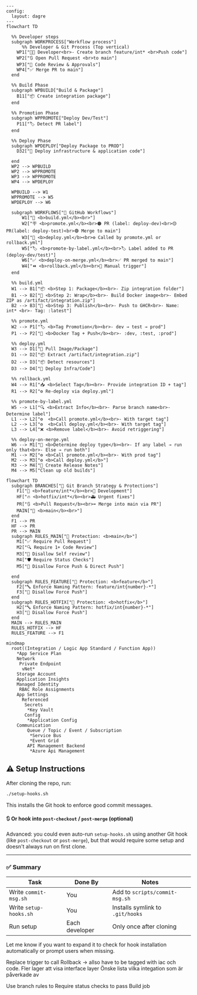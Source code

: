 ```mermaid
---
config:
  layout: dagre
---
flowchart TD

  %% Developer steps
  subgraph WORKPROCESS["Workflow process"]
      %% Developer & Git Process (Top vertical)
    WP1["🧑‍💻 Developer<br>- Create branch feature/int* <br>Push code"]
    WP2["🔃 Open Pull Request <br>to main"]
    WP3["👀 Code Review & Approvals"]
    WP4["✅ Merge PR to main"]
  end

  %% Build Phase
  subgraph WPBUILD["Build & Package"]
    B11["📦 Create integration package"]
  end

  %% Promotion Phase
  subgraph WPPROMOTE["Deploy Dev/Test"]
    P11["🏷️ Detect PR label"]
  end

  %% Deploy Phase
  subgraph WPDEPLOY["Deploy Package to PROD"]
    D32["🚀 Deploy infrastructure & application code"]

  end
  WP2 --> WPBUILD
  WP2 --> WPPROMOTE
  WP3 --> WPPROMOTE
  WP4 --> WPDEPLOY
  
  WPBUILD --> W1
  WPPROMOTE --> W5
  WPDEPLOY --> W6

  subgraph WORKFLOWS["🚀 GitHub Workflows"]
      W1["🔧 <b>build.yml</b><br>"]
      W2["🪧 <b>promote.yml</b><br>🟠 PR (label: deploy-dev)<br>🟡 PR(label: deploy-test)<br>🟢 Merge to main"]
      W3["🚢 <b>deploy.yml</b><br>⚙️ Called by promote.yml or rollback.yml"]
      W5["🏷️ <b>promote-by-label.yml</b><br>🏷️ Label added to PR (deploy-dev/test)"]
      W6["✅ <b>deploy-on-merge.yml</b><br>✅ PR merged to main"]
      W4["⏪ <b>rollback.yml</b><br>🔵 Manual trigger"]
  end

  %% build.yml
  W1 --> B1["📦 <b>Step 1: Package</b><br>- Zip integration folder"]
  B1 --> B2["🐳 <b>Step 2: Wrap</b><br>- Build Docker image<br>- Embed ZIP as /artifact/integration.zip"]
  B2 --> B3["🐳 <b>Step 3: Publish</b><br>- Push to GHCR<br>- Name: int* <br>- Tag: :latest"]

  %% promote.yml
  W2 --> P1["🏷️ <b>Tag Promotion</b><br>- dev → test → prod"]
  P1 --> P2["🐳 <b>Docker Tag + Push</b><br>- :dev, :test, :prod"]

  %% deploy.yml
  W3 --> D1["🐳 Pull Image/Package"]
  D1 --> D2["📦 Extract /artifact/integration.zip"]
  D2 --> D3["📦 Detect resources"]
  D3 --> D4["🚀 Deploy Infra/Code"]

  %% rollback.yml
  W4 --> R1["📥 <b>Select Tag</b><br>- Provide integration ID + tag"]
  R1 --> R2["⚙️ Re-deploy via deploy.yml"]

  %% promote-by-label.yml
  W5 --> L1["🔍 <b>Extract Info</b><br>- Parse branch name<br>- Determine label"]
  L1 --> L2["⚙️  <b>Call promote.yml</b><br>- With target tag"]
  L2 --> L3["⚙️  <b>Call deploy.yml</b><br>- With target tag"]
  L3 --> L4["❌ <b>Remove label</b><br>- Avoid retriggering"]

  %% deploy-on-merge.yml
  W6 --> M1["🧠 <b>Determine deploy type</b><br>- If any label → run only that<br>- Else → run both"]
  M1 --> M2["⚙️ <b>Call promote.yml</b><br>- With prod tag"]
  M2 --> M3["⚙️ <b>Call deploy.yml</b>"]
  M3 --> M4["📝 Create Release Notes"]
  M4 --> M5["Clean up old builds"]
```

```mermaid
flowchart TD
  subgraph BRANCHES["🌳 Git Branch Strategy & Protections"]
    F1["🌱 <b>feature/int*</b><br>👷 Development"]
    HF["🔥 <b>hotfix/int*</b><br>🚑 Urgent fixes"]
    PR["🔃 <b>Pull Request</b><br>➡️ Merge into main via PR"]
    MAIN["🌳 <b>main</b><br>"]
  end
  F1 --> PR
  HF --> PR
  PR --> MAIN
  subgraph RULES_MAIN["🔐 Protection: <b>main</b>"]
    M1["✅ Require Pull Request"]
    M2["🔍 Require 1+ Code Review"]
    M3["🚫 Disallow Self review"]
    M4["🛡️ Require Status Checks"]
    M5["🚫 Disallow Force Push & Direct Push"]

  end
  subgraph RULES_FEATURE["🔐 Protection: <b>feature</b>"]
    F2["🔤 Enforce Naming Pattern: feature/int{number}-*"]
    F3["🚫 Disallow Force Push"]
  end
  subgraph RULES_HOTFIX["🔐 Protection: <b>hotfix</b>"]
    H2["🔤 Enforce Naming Pattern: hotfix/int{number}-*"]
    H3["🚫 Disallow Force Push"]
  end
  MAIN --> RULES_MAIN
  RULES_HOTFIX --> HF
  RULES_FEATURE --> F1
```

```mermaid
mindmap
  root((Integration / Logic App Standard / Function App))
    *App Service Plan
    Network
     Private Endpoint
      vNet*
    Storage Account
    Application Insights
    Managed Identity
     RBAC Role Assignments
    App Settings
      Referenced
       Secrets
        *Key Vault
       Config
        *Application Config
    Communication
        Queue / Topic / Event / Subscription
         *Service Bus 
         *Event Grid
        API Management Backend
         *Azure Api Management
```


## ⚠️ Setup Instructions

After cloning the repo, run:

```bash
./setup-hooks.sh
```

This installs the Git hook to enforce good commit messages.

#### 🔃 Or hook into `post-checkout` / `post-merge` (optional)

Advanced: you could even auto-run `setup-hooks.sh` using another Git hook (like `post-checkout` or `post-merge`), but that would require some setup and doesn't always run on first clone.

---

### ✅ Summary

| Task                  | Done By       | Notes                            |
|-----------------------|---------------|----------------------------------|
| Write `commit-msg.sh` | You           | Add to `scripts/commit-msg.sh`  |
| Write `setup-hooks.sh`| You           | Installs symlink to `.git/hooks`|
| Run setup             | Each developer| Only once after cloning          |

Let me know if you want to expand it to check for hook installation automatically or prompt users when missing.



Replace trigger to call 
Rollback -> allso have to be tagged with iac och code.
Fler lager att visa interface layer 
Önske lista vilka integation som är påverkade av

Use branch rules to Require status checks to pass Build job

 
